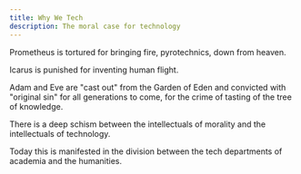 ```yaml
---
title: Why We Tech
description: The moral case for technology
---
```

Prometheus is tortured for bringing fire, pyrotechnics, down from heaven. 

Icarus is punished for inventing human flight.

Adam and Eve are "cast out" from the Garden of Eden and convicted with "original sin" for all generations to come, for the crime of tasting of the tree of knowledge.

There is a deep schism between the intellectuals of morality and the intellectuals of technology.

Today this is manifested in the division between the tech departments of academia and the humanities. 

